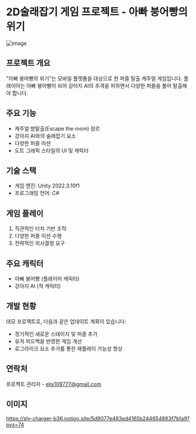 # 2D술래잡기 게임 프로젝트 - 아빠 붕어빵의 위기

![image](https://github.com/user-attachments/assets/d1303926-1ad8-4439-a2fc-3d875beafe54)

## 프로젝트 개요

"아빠 붕어빵의 위기"는 모바일 플랫폼을 대상으로 한 퍼즐 탈출 캐주얼 게임입니다. 플레이어는 아빠 붕어빵이 되어 강아지 AI의 추격을 피하면서 다양한 퍼즐을 풀어 탈출해야 합니다.

## 주요 기능

- 캐주얼 방탈출(Escape the room) 장르
- 강아지 AI와의 술래잡기 요소
- 다양한 퍼즐 미션
- 도트 그래픽 스타일의 UI 및 캐릭터

## 기술 스택

- 게임 엔진: Unity 2022.3.10f1
- 프로그래밍 언어: C#

## 게임 플레이

1. 직관적인 터치 기반 조작
2. 다양한 퍼즐 미션 수행
3. 전략적인 의사결정 요구

## 주요 캐릭터

- 아빠 붕어빵 (플레이어 캐릭터)
- 강아지 AI (적 캐릭터)

## 개발 현황

데모 프로젝트로, 다음과 같은 업데이트 계획이 있습니다:

- 정기적인 새로운 스테이지 및 퍼즐 추가
- 유저 피드백을 반영한 게임 개선
- 로그라이크 요소 추가를 통한 재플레이 가능성 향상

## 연락처

프로젝트 관리자 - elis109777@gmail.com

## 이미지

https://sly-charger-b36.notion.site/5d9077e483ed4165b244654893f7bfa9?pvs=74
